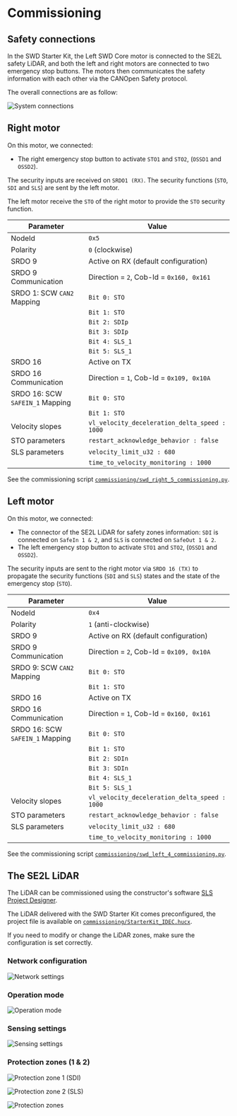 # Commissioning
## Safety connections
In the SWD Starter Kit, the Left SWD Core motor is connected to the SE2L safety LiDAR, and both the left and right motors are connected to two emergency stop buttons.
The motors then communicates the safety information with each other via the CANOpen Safety protocol.

The overall connections are as follow:

![System connections](figs/safety-connections.png)

## Right motor

On this motor, we connected:

- The right emergency stop button to activate `STO1` and `STO2`, (`OSSD1` and
  `OSSD2`).
 
The security inputs are received on `SRDO1 (RX)`. The security functions (`STO`,
`SDI` and `SLS`) are sent by the left motor.

The left motor receive the `STO` of the right motor to provide the `STO`
security function.

| **Parameter**                   | **Value**                                     |
|---------------------------------|-----------------------------------------------|
| NodeId                          | `0x5`                                         |
| Polarity                        | `0` (clockwise)                               |
| SRDO 9                          | Active on RX (default configuration)          |
| SRDO 9 Communication            | Direction = `2`, Cob-Id = `0x160, 0x161`      |
| SRDO 1: SCW `CAN2` Mapping      | `Bit 0: STO`                                  |
|                                 | `Bit 1: STO`                                  |
|                                 | `Bit 2: SDIp`                                 |
|                                 | `Bit 3: SDIp`                                 |
|                                 | `Bit 4: SLS_1`                                |
|                                 | `Bit 5: SLS_1`                                |
| SRDO 16                         | Active on TX                                  |
| SRDO 16 Communication           | Direction = `1`, Cob-Id = `0x109, 0x10A`      |
| SRDO 16: SCW `SAFEIN_1` Mapping | `Bit 0: STO`                                  |
|                                 | `Bit 1: STO`                                  |
| Velocity slopes                 | `vl_velocity_deceleration_delta_speed : 1000` |
| STO parameters                  | `restart_acknowledge_behavior : false`        |
| SLS parameters                  | `velocity_limit_u32 : 680`                    |
|                                 | `time_to_velocity_monitoring : 1000`          |

See the commissioning script [`commissioning/swd_right_5_commissioning.py`](https://github.com/ezWheelSAS/swd_starter_kit_scripts/blob/main/commissioning/swd_right_5_commissioning.py).

## Left motor

On this motor, we connected:

- The connector of the SE2L LiDAR for safety zones information: `SDI` is
  connected on `SafeIn 1 & 2`, and `SLS` is connected on `SafeOut 1 & 2`.
- The left emergency stop button to activate `STO1` and `STO2`, (`OSSD1` and
  `OSSD2`).

The security inputs are sent to the right motor via `SRDO 16 (TX)` to propagate
the security functions (`SDI` and `SLS`) states and the state of the emergency
stop (`STO`). 

| **Parameter**                   | **Value**                                     |
|---------------------------------|-----------------------------------------------|
| NodeId                          | `0x4`                                         |
| Polarity                        | `1` (anti-clockwise)                          |
| SRDO 9                          | Active on RX (default configuration)          |
| SRDO 9 Communication            | Direction = `2`, Cob-Id = `0x109, 0x10A`      |
| SRDO 9: SCW `CAN2` Mapping      | `Bit 0: STO`                                  |
|                                 | `Bit 1: STO`                                  |
| SRDO 16                         | Active on TX                                  |
| SRDO 16 Communication           | Direction = `1`, Cob-Id = `0x160, 0x161`      |
| SRDO 16: SCW `SAFEIN_1` Mapping | `Bit 0: STO`                                  |
|                                 | `Bit 1: STO`                                  |
|                                 | `Bit 2: SDIn`                                 |
|                                 | `Bit 3: SDIn`                                 |
|                                 | `Bit 4: SLS_1`                                |
|                                 | `Bit 5: SLS_1`                                |
| Velocity slopes                 | `vl_velocity_deceleration_delta_speed : 1000` |
| STO parameters                  | `restart_acknowledge_behavior : false`        |
| SLS parameters                  | `velocity_limit_u32 : 680`                    |
|                                 | `time_to_velocity_monitoring : 1000`          |

See the commissioning script [`commissioning/swd_left_4_commissioning.py`](https://github.com/ezWheelSAS/swd_starter_kit_scripts/blob/main/commissioning/swd_left_4_commissioning.py).

## The SE2L LiDAR
The LiDAR can be commissioned using the constructor's software [SLS Project Designer](https://us.idec.com/idec-us/en/USD/Software-SLS-Project-Designer).

The LiDAR delivered with the SWD Starter Kit comes preconfigured, the project file is available on [`commissioning/StarterKit_IDEC.hucx`](https://github.com/ezWheelSAS/swd_starter_kit_scripts/blob/main/commissioning/StarterKit_IDEC.hucx).


If you need to modify or change the LiDAR zones, make sure the configuration is set correctly.

### Network configuration
![Network settings](figs/idec-1.png)

### Operation mode
![Operation mode](figs/idec-2.png)

### Sensing settings
![Sensing settings](figs/idec-3.png)

### Protection zones (1 & 2)
![Protection zone 1 (SDI)](figs/idec-4.png)

![Protection zone 2 (SLS)](figs/idec-5.png)

![Protection zones](figs/idec-6.png)
